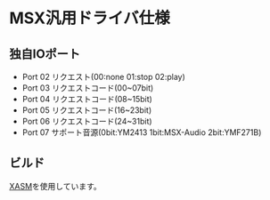 # MSX汎用ドライバ仕様

## 独自IOポート

* Port 02 リクエスト(00:none 01:stop 02:play)
* Port 03 リクエストコード(00~07bit)
* Port 04 リクエストコード(08~15bit)
* Port 05 リクエストコード(16~23bit)
* Port 06 リクエストコード(24~31bit)
* Port 07 サポート音源(0bit:YM2413 1bit:MSX-Audio 2bit:YMF271B)


## ビルド

[XASM](https://github.com/rururutan/xasm-w64)を使用しています。

